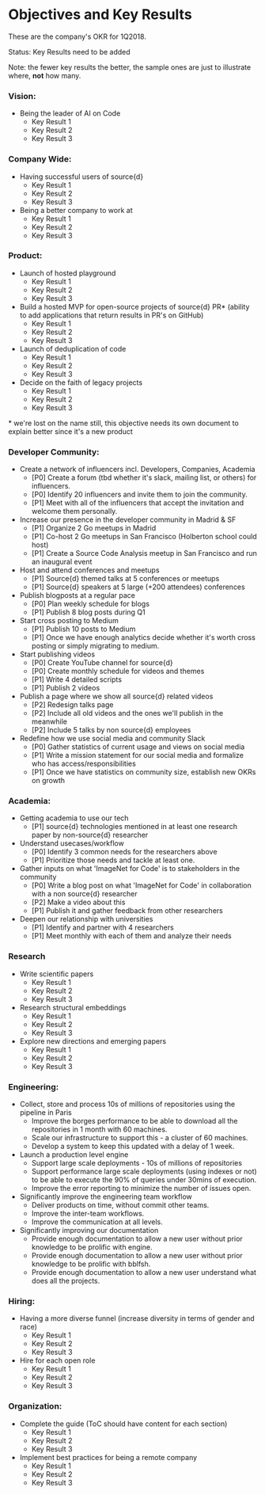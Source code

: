 # Objectives and Key Results

These are the company's OKR for 1Q2018.

Status: Key Results need to be added

Note: the fewer key results the better, the sample ones are just to illustrate where, **not** how many.

### Vision:

* Being the leader of AI on Code
  * Key Result 1
  * Key Result 2
  * Key Result 3

### Company Wide:

* Having successful users of source{d}
  * Key Result 1
  * Key Result 2
  * Key Result 3
* Being a better company to work at
  * Key Result 1
  * Key Result 2
  * Key Result 3

### Product:

* Launch of hosted playground
  * Key Result 1
  * Key Result 2
  * Key Result 3
* Build a hosted MVP for open-source projects of source{d} PR* (ability to add applications that return results in PR's on GitHub)
  * Key Result 1
  * Key Result 2
  * Key Result 3
* Launch of deduplication of code
  * Key Result 1
  * Key Result 2
  * Key Result 3
* Decide on the faith of legacy projects
  * Key Result 1
  * Key Result 2
  * Key Result 3

\* we're lost on the name still, this objective needs its own document to explain better since it's a new product

### Developer Community:

* Create a network of influencers incl. Developers, Companies, Academia
  * [P0] Create a forum (tbd whether it's slack, mailing list, or others) for influencers.
  * [P0] Identify 20 influencers and invite them to join the community.
  * [P1] Meet with all of the influencers that accept the invitation and welcome them personally.
* Increase our presence in the developer community in Madrid & SF
  * [P1] Organize 2 Go meetups in Madrid
  * [P1] Co-host 2 Go meetups in San Francisco (Holberton school could host)
  * [P1] Create a Source Code Analysis meetup in San Francisco and run an inaugural event
* Host and attend conferences and meetups
  * [P1] Source{d} themed talks at 5 conferences or meetups
  * [P1] Source{d} speakers at 5 large (+200 attendees) conferences
* Publish blogposts at a regular pace
  * [P0] Plan weekly schedule for blogs
  * [P1] Publish 8 blog posts during Q1
* Start cross posting to Medium
  * [P1] Publish 10 posts to Medium
  * [P1] Once we have enough analytics decide whether it's worth cross posting or simply migrating to medium. 
* Start publishing videos
  * [P0] Create YouTube channel for source{d}
  * [P0] Create monthly schedule for videos and themes
  * [P1] Write 4 detailed scripts
  * [P1] Publish 2 videos
* Publish a page where we show all source{d} related videos
  * [P2] Redesign talks page
  * [P2] Include all old videos and the ones we'll publish in the meanwhile
  * [P2] Include 5 talks by non source{d} employees
* Redefine how we use social media and community Slack
  * [P0] Gather statistics of current usage and views on social media
  * [P1] Write a mission statement for our social media and formalize who has access/responsibilities
  * [P1] Once we have statistics on community size, establish new OKRs on growth

### Academia:

* Getting academia to use our tech
  * [P1] source{d} technologies mentioned in at least one research paper by non-source{d} researcher
* Understand usecases/workflow
  * [P0] Identify 3 common needs for the researchers above
  * [P1] Prioritize those needs and tackle at least one.
* Gather inputs on what 'ImageNet for Code' is to stakeholders in the community
  * [P0] Write a blog post on what 'ImageNet for Code' in collaboration with a non source{d} researcher
  * [P2] Make a video about this
  * [P1] Publish it and gather feedback from other researchers
* Deepen our relationship with universities
  * [P1] Identify and partner with 4 researchers
  * [P1] Meet monthly with each of them and analyze their needs

### Research

* Write scientific papers
  * Key Result 1
  * Key Result 2
  * Key Result 3
* Research structural embeddings
  * Key Result 1
  * Key Result 2
  * Key Result 3
* Explore new directions and emerging papers
  * Key Result 1
  * Key Result 2
  * Key Result 3

### Engineering:

* Collect, store and process 10s of millions of repositories using the pipeline in Paris
  * Improve the borges performance to be able to download all the repositories in 1 month with 60 machines.
  * Scale our infrastructure to support this - a cluster of 60 machines.
  * Develop a system to keep this updated with a delay of 1 week.
* Launch a production level engine
  * Support large scale deployments - 10s of millions of repositories
  * Support performance large scale deployments (using indexes or not) to be able to execute the 90% of queries under 30mins of execution.
  * Improve the error reporting to minimize the number of issues open.
* Significantly improve the engineering team workflow
  * Deliver products on time, without commit other teams.
  * Improve the inter-team workflows.
  * Improve the communication at all levels.
* Significantly improving our documentation
  * Provide enough documentation to allow a new user without prior knowledge to be prolific with engine.
  * Provide enough documentation to allow a new user without prior knowledge to be prolific with bblfsh.
  * Provide enough documentation to allow a new user understand what does all the projects.

### Hiring:

* Having a more diverse funnel (increase diversity in terms of gender and race)
  * Key Result 1
  * Key Result 2
  * Key Result 3
* Hire for each open role
  * Key Result 1
  * Key Result 2
  * Key Result 3

### Organization:

* Complete the guide (ToC should have content for each section)
  * Key Result 1
  * Key Result 2
  * Key Result 3
* Implement best practices for being a remote company
  * Key Result 1
  * Key Result 2
  * Key Result 3
